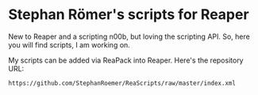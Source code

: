 # Stephan Römer's scripts for Reaper

New to Reaper and a scripting n00b, but loving the scripting API. So, here you will find scripts, I am working on.

My scripts can be added via ReaPack into Reaper. Here's the repository URL:

```
https://github.com/StephanRoemer/ReaScripts/raw/master/index.xml
```

